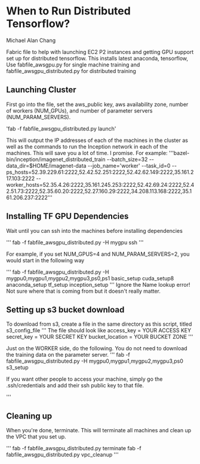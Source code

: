# When to Run Distributed Tensorflow?
Michael Alan Chang

Fabric file to help with launching EC2 P2 instances and getting GPU support set up for distributed tensorflow. 
This installs latest anaconda, tensorflow, 
Use fabfile_awsgpu.py for single machine training and fabfile_awsgpu_distributed.py for distributed training

## Launching Cluster

First go into the file, set the aws_public key, aws availability zone, number of workers (NUM_GPUs), and number of parameter servers (NUM_PARAM_SERVERS).

'fab -f fabfile_awsgpu_distributed.py launch'

This will output the IP addresses of each of the machines in the cluster as well as the commands to run the Inception network in each of the machines. This will save you a lot of time. I promise. For example:
'''bazel-bin/inception/imagenet_distributed_train --batch_size=32 --data_dir=$HOME/imagenet-data --job_name='worker' --task_id=0 --ps_hosts=52.39.229.61:2222,52.42.52.251:2222,52.42.62.149:2222,35.161.217.103:2222 --worker_hosts=52.35.4.26:2222,35.161.245.253:2222,52.42.69.24:2222,52.42.51.73:2222,52.35.60.20:2222,52.27.160.29:2222,34.208.113.168:2222,35.161.206.237:2222'''

## Installing TF GPU Dependencies
Wait until you can ssh into the machines before installing dependencies

'''
fab -f fabfile_awsgpu_distributed.py -H mygpu ssh
'''

For example, if you set NUM_GPUS=4 and NUM_PARAM_SERVERS=2, you would start in the following way

'''
fab -f fabfile_awsgpu_distributed.py -H mygpu0,mygpu1,mygpu2,mygpu3,ps0,ps1 basic_setup cuda_setup8 anaconda_setup tf_setup inception_setup
'''
Ignore the Name lookup error! Not sure where that is coming from but it doesn't really matter.

## Setting up s3 bucket download

To download from s3, create a file in the same directory as this script, titled s3_config_file
'''
The file should look like
access_key = YOUR ACCESS KEY
secret_key = YOUR SECRET KEY
bucket_location = YOUR BUCKET ZONE
'''

Just on the WORKER side, do the following. You do not need to download the training data on the parameter server.
'''
fab -f fabfile_awsgpu_distributed.py -H mygpu0,mygpu1,mygpu2,mygpu3,ps0 s3_setup

If you want other people to access your machine, simply go the .ssh/credentials and add their ssh public key to that file.

'''

## Cleaning up

When you're done, terminate. This will terminate all machines and clean up the VPC that you set up.

'''
fab -f fabfile_awsgpu_distributed.py terminate
fab -f fabfile_awsgpu_distributed.py vpc_cleanup
'''